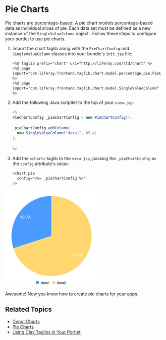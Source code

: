 # Pie Charts

Pie charts are percentage-based. A pie chart models percentage-based data as individual slices of pie. Each data set must be defined as a new instance of the `SingleValueColumn` object <!--[`SingleValueColumn` object](https://docs.liferay.com/dxp/apps/foundation/latest/javadocs/com/liferay/frontend/taglib/chart/model/SingleValueColumn.html)-->. Follow these steps to configure your portlet to use pie charts. 

1. Import the chart taglib along with the `PieChartConfig` and `SingleValueColumn` classes into your bundle's `init.jsp` file:

    ```markup
    <%@ taglib prefix="chart" uri="http://liferay.com/tld/chart" %>
    <%@ page import="com.liferay.frontend.taglib.chart.model.percentage.pie.PieChartConfig" %>
    <%@ page import="com.liferay.frontend.taglib.chart.model.SingleValueColumn" %>
    ```

1. Add the following Java scriptlet to the top of your `view.jsp`:

    ```java
    <%
    PieChartConfig _pieChartConfig = new PieChartConfig();

    _pieChartConfig.addColumn(
      new SingleValueColumn("data1", 85.4)
    );

    %>
    ```

1. Add the `<chart>` taglib to the `view.jsp`, passing the `_pieChartConfig` as the `config` attribute's value:

    ```markup
    <chart:pie
      config="<%= _pieChartConfig %>"
    />
    ```

![A pie chart models percentage-based data as individual slices of pie.](./pie-chart/images/01.png)

Awesome! Now you know how to create pie charts for your apps. 

## Related Topics

- [Donut Charts](./donut-chart.md)
- [Pie Charts](./pie-chart.md)
- [Using Clay Taglibs in Your Portlet](../clay-tag-library.md)